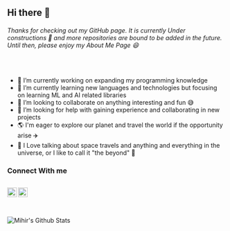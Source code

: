 ## Hi there 👋 ##
###### Thanks for checking out my GitHub page. It is currently Under constructions :construction: and more repositories are bound to be added in the future. Until then, please enjoy my About Me Page :smile:
<br/>

- 🔭 I’m currently working on expanding my programming knowledge
- 🌱 I’m currently learning new languages and technologies but focusing on learning ML and AI related libraries
- 👯 I’m looking to collaborate on anything interesting and fun :sweat_smile:
- 🤔 I’m looking for help with gaining experience and collaborating in new projects
- :earth_americas: I'm eager to explore our planet and travel the world if the opportunity arise :airplane:
- :rocket: I Love talking about space travels and anything and everything in the universe, or I like to call it "the beyond" :milky_way:

### Connect With me 
[<img align="left" alt="Mihir | LinkedIn" width="22px" src="https://cdn.jsdelivr.net/npm/simple-icons@v3/icons/linkedin.svg" />](https://www.linkedin.com/in/mihir1996/)
[<img align="left" alt="Mihir | Instagram" width="22px" src="https://cdn.jsdelivr.net/npm/simple-icons@v3/icons/instagram.svg" />](https://www.instagram.com/moiihir96/)
<br/>
<br/>
---
<img align="left" alt="Mihir's Github Stats" src="https://github-readme-stats.vercel.app/api?username=mpatel1996&show_icons=true&hide_border=true" />

